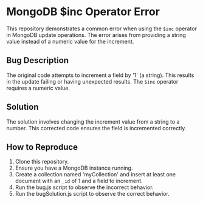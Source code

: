 # MongoDB $inc Operator Error

This repository demonstrates a common error when using the `$inc` operator in MongoDB update operations. The error arises from providing a string value instead of a numeric value for the increment.

## Bug Description
The original code attempts to increment a field by '1' (a string). This results in the update failing or having unexpected results.  The `$inc` operator requires a numeric value.

## Solution
The solution involves changing the increment value from a string to a number. This corrected code ensures the field is incremented correctly.

## How to Reproduce
1. Clone this repository.
2. Ensure you have a MongoDB instance running.
3. Create a collection named 'myCollection' and insert at least one document with an `_id` of 1 and a field to increment.
4. Run the bug.js script to observe the incorrect behavior.
5. Run the bugSolution.js script to observe the correct behavior.